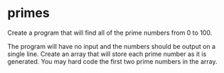 # primes

Create a program that will find all of the prime numbers from 0 to 100.

The program will have no input and the numbers should be output on a single line. Create an array that will store each prime number as it is generated. You may hard code the first two prime numbers in the array.
